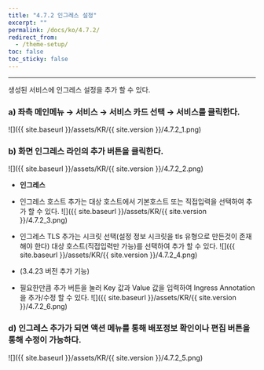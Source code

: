 ```yaml
---
title: "4.7.2 인그레스 설정"
excerpt: ""
permalink: /docs/ko/4.7.2/
redirect_from:
  - /theme-setup/
toc: false
toc_sticky: false
---
```


---
생성된 서비스에 인그레스 설정을 추가 할 수 있다.

### a\) 좌측 메인메뉴 → 서비스 → 서비스 카드 선택 → 서비스를 클릭한다.
![]({{ site.baseurl }}/assets/KR/{{ site.version }}/4.7.2_1.png)

### b\) 화면 인그레스 라인의 추가 버튼을 클릭한다.
![]({{ site.baseurl }}/assets/KR/{{ site.version }}/4.7.2_2.png)

* **인그레스**

* 인그레스 호스트 추가는 대상 호스트에서 기본호스트 또는 직접입력을 선택하여 추가 할 수 있다.
![]({{ site.baseurl }}/assets/KR/{{ site.version }}/4.7.2_3.png)

* 인그레스 TLS 추가는 시크릿 선택(설정 정보 시크릿을 tls 유형으로 만든것이 존재해야 한다) 대상 호스트(직접입력만 가능)를 선택하여 추가 할 수 있다.
![]({{ site.baseurl }}/assets/KR/{{ site.version }}/4.7.2_4.png)

* (3.4.23 버전 추가 기능)
* 필요한만큼 추가 버튼을 눌러 Key 값과 Value 값을 입력하여 Ingress Annotation을 추가/수정 할 수 있다.
![]({{ site.baseurl }}/assets/KR/{{ site.version }}/4.7.2_6.png)

### d\) 인그레스 추가가 되면 액션 메뉴를 통해 배포정보 확인이나 편집 버튼을 통해 수정이 가능하다.
![]({{ site.baseurl }}/assets/KR/{{ site.version }}/4.7.2_5.png)
